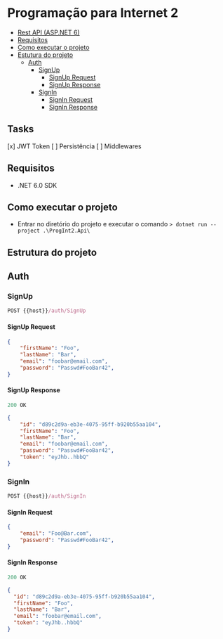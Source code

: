 # Programação para Internet 2

+ [Rest API (ASP.NET 6)](#rest-api)
+ [Requisitos](#requistos)
+ [Como executar o projeto](#como-executar-o-projeto)
+ [Estutura do projeto](#estrutura-do-projeto)
    + [Auth](#auth)
        - [SignUp](#Signup)
            - [SignUp Request](#Signup-request)
            - [SignUp Response](#Signup-response)
        - [SignIn](#Signin)
            - [SignIn Request](#Signin-request)
            - [SignIn Response](#Signin-response)

## Tasks
[x] JWT Token
[ ] Persistência
[ ] Middlewares

## Requisitos
    
- .NET 6.0 SDK

## Como executar o projeto
    
- Entrar no diretório do projeto e executar o comando ```> dotnet run --project .\ProgInt2.Api\```
    
## Estrutura do projeto

## Auth

### SignUp

```js
POST {{host}}/auth/SignUp
```

#### SignUp Request

```json
{
    "firstName": "Foo",
    "lastName": "Bar",
    "email": "foobar@email.com",
    "password": "Passwd#FooBar42",
}
```

#### SignUp Response

```js
200 OK
```

```json
{
    "id": "d89c2d9a-eb3e-4075-95ff-b920b55aa104",
    "firstName": "Foo",
    "lastName": "Bar",
    "email": "foobar@email.com",
    "password": "Passwd#FooBar42",
    "token": "eyJhb..hbbQ"
}
```

### SignIn

```js
POST {{host}}/auth/SignIn
```

#### SignIn Request

```json
{        
    "email": "Foo@Bar.com",
    "password": "Passwd#FooBar42",    
}
```

#### SignIn Response

```js
200 OK
```

```json
{
  "id": "d89c2d9a-eb3e-4075-95ff-b920b55aa104",
  "firstName": "Foo",
  "lastName": "Bar",
  "email": "foobar@email.com",
  "token": "eyJhb..hbbQ"
}
```
